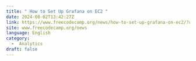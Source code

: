 ```yaml
---
title: " How to Set Up Grafana on EC2 "
date: 2024-08-02T13:42:27Z
link: https://www.freecodecamp.org/news/how-to-set-up-grafana-on-ec2/?utm_medium=RSS&utm_source=news.12bit.vn
site: www.freecodecamp.org/news
language: English
category:
  -  Analytics 
draft: false
---
```

